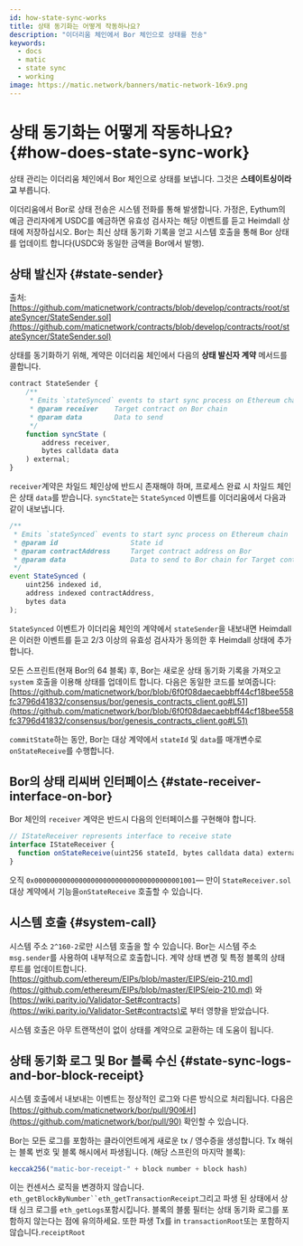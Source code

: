 ```yaml
---
id: how-state-sync-works
title: 상태 동기화는 어떻게 작동하나요?
description: "이더리움 체인에서 Bor 체인으로 상태를 전송"
keywords:
  - docs
  - matic
  - state sync
  - working
image: https://matic.network/banners/matic-network-16x9.png
---
```


# 상태 동기화는 어떻게 작동하나요? {#how-does-state-sync-work}

상태 관리는 이더리움 체인에서 Bor 체인으로 상태를 보냅니다. 그것은 **스테이트싱이라고** 부릅니다.

이더리움에서 Bor로 상태 전송은 시스템 전화를 통해 발생합니다. 가정은, Eythum의 예금 관리자에게 USDC를 예금하면 유효성 검사자는 해당 이벤트를 듣고 Heimdall 상태에 저장하십시오. Bor는 최신 상태 동기화 기록을 얻고 시스템 호출을 통해 Bor 상태를 업데이트 합니다(USDC와 동일한 금액을 Bor에서 발행).

## 상태 발신자 {#state-sender}

출처: [https://github.com/maticnetwork/contracts/blob/develop/contracts/root/stateSyncer/StateSender.sol](https://github.com/maticnetwork/contracts/blob/develop/contracts/root/stateSyncer/StateSender.sol)

상태를 동기화하기 위해, 계약은 이더리움 체인에서 다음의 **상태 발신자 계약** 메서드를 콜합니다.

```jsx
contract StateSender {
	/**
	 * Emits `stateSynced` events to start sync process on Ethereum chain
	 * @param receiver    Target contract on Bor chain
	 * @param data        Data to send
	 */
	function syncState (
		address receiver,
		bytes calldata data
	) external;
}
```

`receiver`계약은 차일드 체인상에 반드시 존재해야 하며, 프로세스 완료 시 차일드 체인은 상태 `data`를 받습니다. `syncState`는 `StateSynced` 이벤트를 이더리움에서 다음과 같이 내보냅니다.

```jsx
/**
 * Emits `stateSynced` events to start sync process on Ethereum chain
 * @param id                  State id
 * @param contractAddress     Target contract address on Bor
 * @param data                Data to send to Bor chain for Target contract address
 */
event StateSynced (
	uint256 indexed id,
	address indexed contractAddress,
	bytes data
);
```

`StateSynced` 이벤트가 이더리움 체인의  계약에서 `stateSender`을 내보내면 Heimdall은 이러한 이벤트를 듣고 2/3 이상의 유효성 검사자가 동의한 후 Heimdall 상태에 추가합니다.

모든 스프린트(현재 Bor의 64 블록) 후, Bor는 새로운 상태 동기화 기록을 가져오고 `system` 호출을 이용해 상태를 업데이트 합니다. 다음은 동일한 코드를 보여줍니다: [https://github.com/maticnetwork/bor/blob/6f0f08daecaebbff44cf18bee558fc3796d41832/consensus/bor/genesis_contracts_client.go#L51](https://github.com/maticnetwork/bor/blob/6f0f08daecaebbff44cf18bee558fc3796d41832/consensus/bor/genesis_contracts_client.go#L51)

`commitState`하는 동안, Bor는 대상 계약에서 `stateId` 및 `data`를 매개변수로 `onStateReceive`를 수행합니다.

## Bor의 상태 리씨버 인터페이스 {#state-receiver-interface-on-bor}

Bor 체인의 `receiver` 계약은 반드시 다음의 인터페이스를 구현해야 합니다.

```jsx
// IStateReceiver represents interface to receive state
interface IStateReceiver {
  function onStateReceive(uint256 stateId, bytes calldata data) external;
}
```

오직 `0x0000000000000000000000000000000000001001`— 만이 `StateReceiver.sol`대상 계약에서 기능을`onStateReceive` 호출할 수 있습니다.

## 시스템 호출 {#system-call}

시스템 주소 `2^160-2`로만 시스템 호출을 할 수 있습니다. Bor는 시스템 주소 `msg.sender`를 사용하여 내부적으로 호출합니다. 계약 상태 변경 및 특정 블록의 상태 루트를 업데이트합니다. [https://github.com/ethereum/EIPs/blob/master/EIPS/eip-210.md](https://github.com/ethereum/EIPs/blob/master/EIPS/eip-210.md) 와 [https://wiki.parity.io/Validator-Set#contracts](https://wiki.parity.io/Validator-Set#contracts)로 부터 영향을 받았습니다.

시스템 호출은 아무 트랜잭션이 없이 상태를 계약으로 교환하는 데 도움이 됩니다.

## 상태 동기화 로그 및 Bor 블록 수신 {#state-sync-logs-and-bor-block-receipt}

시스템 호출에서 내보내는 이벤트는 정상적인 로그와 다른 방식으로 처리됩니다. 다음은 [https://github.com/maticnetwork/bor/pull/90에서](https://github.com/maticnetwork/bor/pull/90) 확인할 수 있습니다.

Bor는 모든 로그를 포함하는 클라이언트에게 새로운 tx / 영수증을 생성합니다. Tx 해쉬는 블록 번호 및 블록 해시에서 파생됩니다. (해당 스프린의 마지막 블록):

```jsx
keccak256("matic-bor-receipt-" + block number + block hash)
```

이는 컨센서스 로직을 변경하지 않습니다. `eth_getBlockByNumber``eth_getTransactionReceipt`그리고 파생 된 상태에서 상태 싱크 로그를 `eth_getLogs`포함시킵니다. 블록의 블룸 필터는 상태 동기화 로그를 포함하지 않는다는 점에 유의하세요. 또한 파생 Tx를 in `transactionRoot`또는 포함하지 않습니다.`receiptRoot`